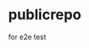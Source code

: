 # publicrepo
for e2e test
































































































































































































































































































































































































































































